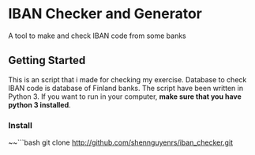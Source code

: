 # IBAN Checker and Generator
A tool to make and check IBAN code from some banks

## Getting Started
This is an script that i made for checking my exercise. Database to check IBAN code is database of Finland banks.
The script have been written in Python 3. If you want to run in your computer, **make sure that you have python 3 installed**.

### Install
~~```bash
git clone http://github.com/shennguyenrs/iban_checker.git
```
